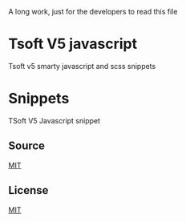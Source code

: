 
A long work, just for the developers to read this file

# Tsoft V5 javascript 

Tsoft v5 smarty javascript and scss snippets



# Snippets

TSoft V5 Javascript snippet

## Source

[MIT](https://github.com/gitorhub/tsoft-v5-snippet/blob/main/README.md)

## License

[MIT](https://github.com/gitorhub/tsoft-v5-snippet/blob/main/LICENCE)

